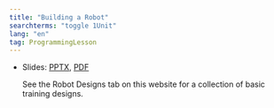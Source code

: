 ```yaml
---
title: "Building a Robot"
searchterms: "toggle 1Unit"
lang: "en"
tag: ProgrammingLesson
---
```

 <ul>
 <li class="ng-binding">Slides:
 <a href="ProgrammingLessons/BuildingARobot.pptx">PPTX</a>,
 <a href="ProgrammingLessons/BuildingARobot.pdf">PDF</a>

See the Robot Designs tab on this website for a collection of basic training designs.
 </li>
 </ul>
